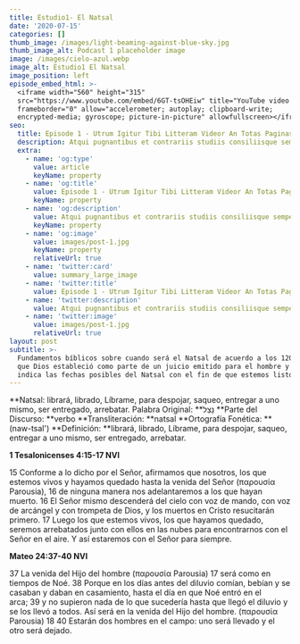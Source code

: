 ```yaml
---
title: Estudio1- El Natsal
date: '2020-07-15'
categories: []
thumb_image: /images/light-beaming-against-blue-sky.jpg
thumb_image_alt: Podcast 1 placeholder image
image: /images/cielo-azul.webp
image_alt: Estudio1 El Natsal
image_position: left
episode_embed_html: >-
  <iframe width="560" height="315"
  src="https://www.youtube.com/embed/6GT-tsOHEiw" title="YouTube video player"
  frameborder="0" allow="accelerometer; autoplay; clipboard-write;
  encrypted-media; gyroscope; picture-in-picture" allowfullscreen></iframe>
seo:
  title: Episode 1 - Utrum Igitur Tibi Litteram Videor An Totas Paginas
  description: Atqui pugnantibus et contrariis studiis consiliisque semper utens nihil
  extra:
    - name: 'og:type'
      value: article
      keyName: property
    - name: 'og:title'
      value: Episode 1 - Utrum Igitur Tibi Litteram Videor An Totas Paginas
      keyName: property
    - name: 'og:description'
      value: Atqui pugnantibus et contrariis studiis consiliisque semper utens nihil
      keyName: property
    - name: 'og:image'
      value: images/post-1.jpg
      keyName: property
      relativeUrl: true
    - name: 'twitter:card'
      value: summary_large_image
    - name: 'twitter:title'
      value: Episode 1 - Utrum Igitur Tibi Litteram Videor An Totas Paginas
    - name: 'twitter:description'
      value: Atqui pugnantibus et contrariis studiis consiliisque semper utens nihil
    - name: 'twitter:image'
      value: images/post-1.jpg
      relativeUrl: true
layout: post
subtitle: >-
  Fundamentos bíblicos sobre cuando será el Natsal de acuerdo a los 120 jubileos
  que Dios estableció como parte de un juicio emitido para el hombre y que nos
  indica las fechas posibles del Natsal con el fin de que estemos listos.
---
```

\*\*Natsal: librará, librado, Líbrame, para despojar, saqueo, entregar a uno mismo, ser entregado, arrebatar. Palabra Original: \*\*נָצַל
\*\*Parte del Discurso: \*\*verbo
\*\*Transliteración: \*\*natsal
\*\*Ortografía Fonética: \*\*(naw-tsal')
\*\*Definición: \*\*librará, librado, Líbrame, para despojar, saqueo, entregar a uno mismo, ser entregado, arrebatar.

**1 Tesalonicenses 4:15-17 NVI**

15 Conforme a lo dicho por el Señor, afirmamos que nosotros, los que estemos vivos y hayamos quedado hasta la venida del Señor (παρουσία Parousia), 16​ de ninguna manera nos adelantaremos a los que hayan muerto. 16 El Señor mismo descenderá del cielo con voz de mando, con voz de arcángel y con trompeta de Dios, y los muertos en Cristo resucitarán primero. 17 Luego los que estemos vivos, los que hayamos quedado, seremos arrebatados junto con ellos en las nubes para encontrarnos con el Señor en el aire. Y así estaremos con el Señor para siempre.

**Mateo 24:37-40 NVI**

37 La venida del Hijo del hombre (παρουσία Parousia) 17​ será como en tiempos de Noé. 38 Porque en los días antes del diluvio comían, bebían y se casaban y daban en casamiento, hasta el día en que Noé entró en el arca; 39 y no supieron nada de lo que sucedería hasta que llegó el diluvio y se los llevó a todos. Así será en la venida del Hijo del hombre. (παρουσία Parousia) 18​ 40 Estarán dos hombres en el campo: uno será llevado y el otro será dejado.
